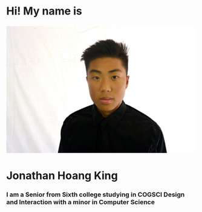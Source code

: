 # Hi! My name is 
### ![me](/pictures/me.jpg)
# **Jonathan Hoang King**
### I am a Senior from Sixth college studying in COGSCI Design and Interaction with a minor in Computer Science